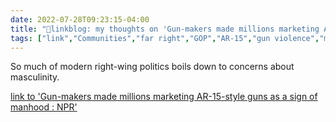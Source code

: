 ```yaml
---
date: 2022-07-28T09:23:15-04:00
title: "🔗linkblog: my thoughts on 'Gun-makers made millions marketing AR-15-style guns as a sign of manhood : NPR'"
tags: ["link","Communities","far right","GOP","AR-15","gun violence","masculinity","gender"]
---
```

So much of modern right-wing politics boils down to concerns about masculinity.
 

[link to 'Gun-makers made millions marketing AR-15-style guns as a sign of manhood : NPR'](https://www.npr.org/2022/07/28/1114211674/gun-makers-made-millions-marketing-ar-15-style-guns-as-a-sign-of-manhood)
